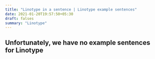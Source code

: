 ```yaml
---
title: "Linotype in a sentence | Linotype example sentences"
date: 2021-01-20T19:57:50+05:30
draft: falses
summary: "Linotype"
---
```

## Unfortunately, we have no example sentences for Linotype                 

